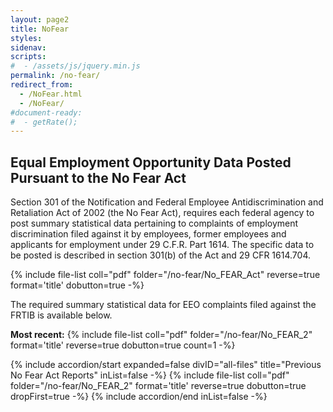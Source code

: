 ```yaml
---
layout: page2
title: NoFear
styles:
sidenav:
scripts:
#  - /assets/js/jquery.min.js
permalink: /no-fear/
redirect_from:
  - /NoFear.html
  - /NoFear/
#document-ready:
#  - getRate();
---
```


## Equal Employment Opportunity Data Posted Pursuant to the No Fear Act

Section 301 of the Notification and Federal Employee Antidiscrimination and Retaliation Act of 2002 (the No Fear Act), requires each federal agency to post summary statistical data pertaining to complaints of employment discrimination filed against it by employees, former employees and applicants for employment under 29 C.F.R. Part 1614. The specific data to be posted is described in section 301(b) of the Act and 29 CFR 1614.704.

{% include file-list coll="pdf" folder="/no-fear/No_FEAR_Act" reverse=true format='title' dobutton=true -%}

The required summary statistical data for EEO complaints filed against the FRTIB is available below.

__Most recent:__ {% include file-list coll="pdf" folder="/no-fear/No_FEAR_2" format='title' reverse=true dobutton=true count=1 -%}

<div class="usa-accordion">
{% include accordion/start expanded=false divID="all-files" title="Previous No Fear Act Reports" inList=false -%}
{% include file-list coll="pdf" folder="/no-fear/No_FEAR_2" format='title' reverse=true dobutton=true dropFirst=true -%}
{% include accordion/end  inList=false -%}
</div>

<!-- CONTENT END -->

